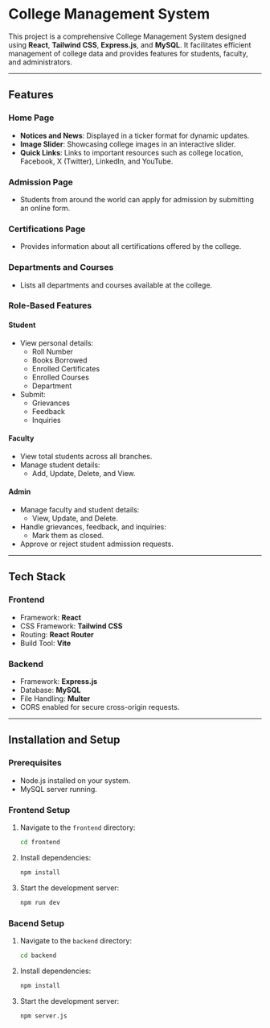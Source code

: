 # College Management System

This project is a comprehensive College Management System designed using **React**, **Tailwind CSS**, **Express.js**, and **MySQL**. It facilitates efficient management of college data and provides features for students, faculty, and administrators.

---

## Features

### **Home Page**
- **Notices and News**: Displayed in a ticker format for dynamic updates.
- **Image Slider**: Showcasing college images in an interactive slider.
- **Quick Links**: Links to important resources such as college location, Facebook, X (Twitter), LinkedIn, and YouTube.

### **Admission Page**
- Students from around the world can apply for admission by submitting an online form.

### **Certifications Page**
- Provides information about all certifications offered by the college.

### **Departments and Courses**
- Lists all departments and courses available at the college.

### **Role-Based Features**
#### **Student**
- View personal details:
  - Roll Number
  - Books Borrowed
  - Enrolled Certificates
  - Enrolled Courses
  - Department
- Submit:
  - Grievances
  - Feedback
  - Inquiries

#### **Faculty**
- View total students across all branches.
- Manage student details:
  - Add, Update, Delete, and View.

#### **Admin**
- Manage faculty and student details:
  - View, Update, and Delete.
- Handle grievances, feedback, and inquiries:
  - Mark them as closed.
- Approve or reject student admission requests.

---

## Tech Stack

### **Frontend**
- Framework: **React**
- CSS Framework: **Tailwind CSS**
- Routing: **React Router**
- Build Tool: **Vite**

### **Backend**
- Framework: **Express.js**
- Database: **MySQL**
- File Handling: **Multer**
- CORS enabled for secure cross-origin requests.

---

## Installation and Setup

### **Prerequisites**
- Node.js installed on your system.
- MySQL server running.

### **Frontend Setup**
1. Navigate to the `frontend` directory:
   ```bash
   cd frontend
   ```
2. Install dependencies:
   ```bash
   npm install
   ```
2. Start the development server:
   ```bash
   npm run dev
   ```
### **Bacend Setup**
1. Navigate to the `backend` directory:
   ```bash
   cd backend
   ```
2. Install dependencies:
   ```bash
   npm install
   ```
2. Start the development server:
   ```bash
   npm server.js
   ```
